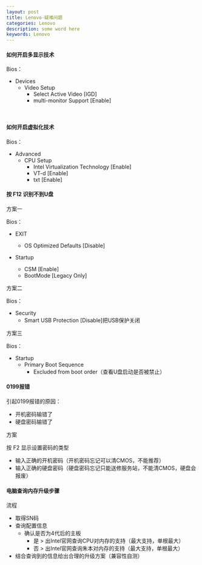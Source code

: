 ```yaml
---
layout: post
title: Lenovo-疑难问题
categories: Lenovo
description: some word here
keywords: Lenovo
---
```



#### 如何开启多显示技术

Bios：

- Devices 
  - Video Setup 
    -  Select Active Video [IGD]
    - multi-monitor Support [Enable]

​      

#### 如何开启虚拟化技术

Bios：

- Advanced
  - CPU Setup
    - Intel Virtualization Technology [Enable]
    - VT-d [Enable]
    - txt [Enable]

  

#### 按 F12 识别不到U盘

方案一

Bios：

- EXIT
  - OS Optimized Defaults [Disable]

- Startup
  - CSM [Enable]
  - BootMode [Legacy Only]

方案二

Bios：

- Security 
  - Smart USB Protection [Disable]把USB保护关闭

方案三

Bios：

- Startup
  - Primary Boot Sequence
    - Excluded from boot order（查看U盘启动是否被禁止）

  

#### 0199报错

引起0199报错的原因：

- 开机密码输错了
- 硬盘密码输错了



方案

按 F2 显示设置密码的类型

- 输入正确的开机密码（开机密码忘记可以清CMOS，不能推荐）
- 输入正确的硬盘密码（硬盘密码忘记只能送修服务站，不能清CMOS，硬盘会报废）

  

#### 电脑查询内存升级步骤

流程

- 取得SN码
- 查询配置信息
  - 确认是否为4代后的主板
    - 是 > 出Intel官网查询CPU对内存的支持（最大支持，单根最大）
    - 否 > 出Intel官网查询朱本对内存的支持（最大支持，单根最大）
- 结合查询到的信息给出合理的升级方案（兼容性自测）

